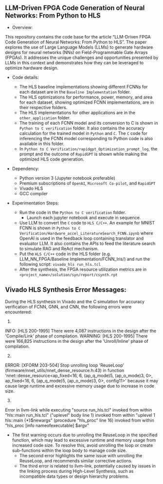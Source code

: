 ## LLM-Driven FPGA Code Generation of Neural Networks: From Python to HLS

- Overview:
  
This repository contains the code base for the article “LLM-Driven FPGA Code Generation of Neural Networks: From Python to HLS”. The paper explores the use of Large Language Models (LLMs) to generate hardware designs for neural networks (NNs) on Field-Programmable Gate Arrays (FPGAs). It addresses the unique challenges and opportunities presented by LLMs in this context and demonstrates how they can be leveraged to optimize hardware design.

- Code details:
     - The HLS baseline implementations showing different FCNNs for each dataset are in the `Baseline Implementation` folder.
     - The HLS optimizations for performance, power, memory, and area for each dataset, showing optimized FCNN implementations, are in their respective folders.
     - The HLS implementations for other applications are in the `other_application` folder.
     - The training of each FCNN model and its conversion to C is shown in `Python to C verification` folder. It also contains the accuracy calculation for the trained model in `Python` and `C`. The `C` code for inferencing the FCNN model corresponding to Python code is also available in this folder.
     - In `Python to C Verification/rapidgpt_Optimization_prompt_log`, the prompt and the outcome of `RapidGPT` is shown while making the optimized HLS code generation. 

- Dependency:
   - Python version 3 (Jupyter notebook preferable)
   - Premium subscriptions of `OpenAI`, `Microsoft Co-pilot`, and `RapidGPT`
   - Vivado HLS
   - GCC compiler

- Experimentation Steps:
  - Run the code in the `Python to C verification` folder.
    - Launch each jupyter notebook and execute in sequence.
  - Use LLM to convert the `C` code to `HLS C/C++`. An example for MNIST FCNN is shown in `Python to C Verification/Hardware_accel_LiteratureSearch_FCNN.ipynb` where OpenAI is used in the feedback loop containing translator and evaluator LLM. It also contains the APIs to feed the literature search to simulate RAG and ReAct mechanism.
  - Put the `HLS C/C++` code in the HLS folder (e.g. LLM_NN_FPGA/Baseline Implementation/FCNN_Iris/) and run the following script:
      `vivado_hls run_hls.tcl`
  - After the synthesis, the FPGA resource utilization metrics are in `<project_name>/solution/syn/report/csynth.rpt`

  
## Vivado HLS Synthesis Error Messages:
  During the HLS synthesis in Vivado and the C simulation for accuracy verification of FCNN, GNN, and CNN, the following errors were encountered:
  
1.
INFO: [HLS 200-1995] There were 4,087 instructions in the design after the 'Compile/Link' phase of compilation.
WARNING: [HLS 200-1995] There were 166,825 instructions in the design after the 'Unroll/Inline' phase of compilation.

2.
ERROR: [XFORM 203-504] Stop unrolling loop 'ReuseLoop' (firmware/nnet_utils/nnet_dense_resource.h:43) in function 'nnet::dense_resource<ap_fixed<16, 6, (ap_q_mode)5, (ap_o_mode)3, 0>, ap_fixed<16, 6, (ap_q_mode)5, (ap_o_mode)3, 0>, config11>' because it may cause large runtime and excessive memory usage due to increase in code size.

3.
Error in llvm-link
    while executing
"source run_hls.tcl"
    invoked from within
"hls::main run_hls.tcl"
    ("uplevel" body line 1)
    invoked from within
"uplevel 1 hls::main {*}$newargs"
    (procedure "hls_proc" line 16)
    invoked from within
"hls_proc [info nameofexecutable] $argv"

- The first warning occurs due to unrolling the ReuseLoop in the specified function, which may lead to excessive runtime and memory usage from increased code size. To resolve this, avoid unrolling the loop or create sub-functions within the loop body to manage code size.
  - The second error highlights the same issue with unrolling the ReuseLoop, and recommends similar corrective actions.
  - The third error is related to llvm-link, potentially caused by issues in the linking process during High-Level Synthesis, such as incompatible data types or design hierarchy problems.

